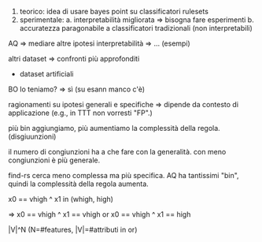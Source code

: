 1. teorico: idea di usare bayes point su classificatori rulesets
2. sperimentale: 
   a. interpretabilità migliorata => bisogna fare esperimenti
   b. accuratezza paragonabile a classificatori tradizionali (non interpretabili)

AQ => mediare altre ipotesi 
interpretabilità => ... (esempi)

altri dataset => confronti più approfonditi 
 - dataset artificiali


BO lo teniamo? => sì (su esann manco c'è)


ragionamenti su ipotesi generali e specifiche 
=> dipende da contesto di applicazione (e.g., in TTT non vorresti "FP".)



più bin aggiungiamo, più aumentiamo la complessità della regola. (disgiuunzioni)

il numero di congiunzioni ha a che fare con la generalità. 
con meno congiunzioni è più generale.

find-rs cerca meno complessa ma più specifica.
AQ ha tantissimi "bin", quindi la complessità della regola aumenta.


x0 == vhigh  ^ x1 in (whigh, high)

=> x0 == vhigh ^ x1 == vhigh
or x0 == vhigh ^ x1 == high

|V|^N (N=#features, |V|=#attributi in or)


